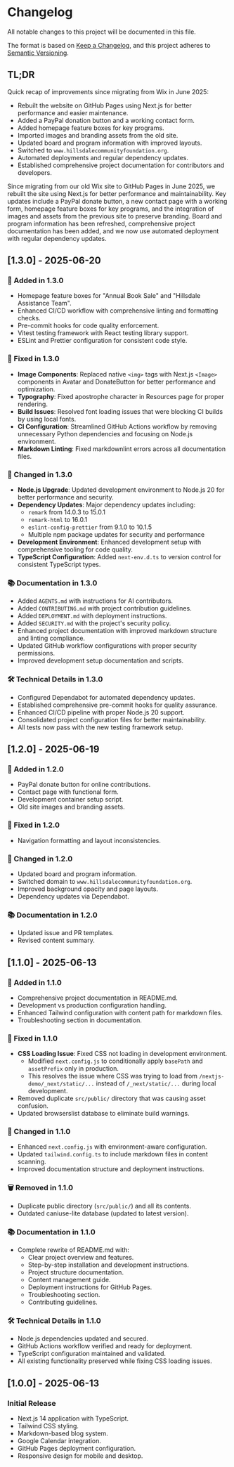 # Changelog

All notable changes to this project will be documented in this file.

The format is based on [Keep a Changelog](https://keepachangelog.com/en/1.0.0/),
and this project adheres to [Semantic Versioning](https://semver.org/spec/v2.0.0.html).

## TL;DR

Quick recap of improvements since migrating from Wix in June 2025:

- Rebuilt the website on GitHub Pages using Next.js for better performance and easier maintenance.
- Added a PayPal donation button and a working contact form.
- Added homepage feature boxes for key programs.
- Imported images and branding assets from the old site.
- Updated board and program information with improved layouts.
- Switched to `www.hillsdalecommunityfoundation.org`.
- Automated deployments and regular dependency updates.
- Established comprehensive project documentation for contributors and developers.

Since migrating from our old Wix site to GitHub Pages in June 2025, we rebuilt the site using Next.js for better performance and maintainability. Key updates include a PayPal donate button, a new contact page with a working form, homepage feature boxes for key programs, and the integration of images and assets from the previous site to preserve branding. Board and program information has been refreshed, comprehensive project documentation has been added, and we now use automated deployment with regular dependency updates.

## [1.3.0] - 2025-06-20

### 🚀 Added in 1.3.0

- Homepage feature boxes for "Annual Book Sale" and "Hillsdale Assistance Team".
- Enhanced CI/CD workflow with comprehensive linting and formatting checks.
- Pre-commit hooks for code quality enforcement.
- Vitest testing framework with React testing library support.
- ESLint and Prettier configuration for consistent code style.

### 🐛 Fixed in 1.3.0

- **Image Components**: Replaced native `<img>` tags with Next.js `<Image>` components in Avatar and DonateButton for better performance and optimization.
- **Typography**: Fixed apostrophe character in Resources page for proper rendering.
- **Build Issues**: Resolved font loading issues that were blocking CI builds by using local fonts.
- **CI Configuration**: Streamlined GitHub Actions workflow by removing unnecessary Python dependencies and focusing on Node.js environment.
- **Markdown Linting**: Fixed markdownlint errors across all documentation files.

### 🔧 Changed in 1.3.0

- **Node.js Upgrade**: Updated development environment to Node.js 20 for better performance and security.
- **Dependency Updates**: Major dependency updates including:
  - `remark` from 14.0.3 to 15.0.1
  - `remark-html` to 16.0.1
  - `eslint-config-prettier` from 9.1.0 to 10.1.5
  - Multiple npm package updates for security and performance
- **Development Environment**: Enhanced development setup with comprehensive tooling for code quality.
- **TypeScript Configuration**: Added `next-env.d.ts` to version control for consistent TypeScript types.

### 📚 Documentation in 1.3.0

- Added `AGENTS.md` with instructions for AI contributors.
- Added `CONTRIBUTING.md` with project contribution guidelines.
- Added `DEPLOYMENT.md` with deployment instructions.
- Added `SECURITY.md` with the project's security policy.
- Enhanced project documentation with improved markdown structure and linting compliance.
- Updated GitHub workflow configurations with proper security permissions.
- Improved development setup documentation and scripts.

### 🛠️ Technical Details in 1.3.0

- Configured Dependabot for automated dependency updates.
- Established comprehensive pre-commit hooks for quality assurance.
- Enhanced CI/CD pipeline with proper Node.js 20 support.
- Consolidated project configuration files for better maintainability.
- All tests now pass with the new testing framework setup.

## [1.2.0] - 2025-06-19

### 🚀 Added in 1.2.0

- PayPal donate button for online contributions.
- Contact page with functional form.
- Development container setup script.
- Old site images and branding assets.

### 🐛 Fixed in 1.2.0

- Navigation formatting and layout inconsistencies.

### 🔧 Changed in 1.2.0

- Updated board and program information.
- Switched domain to `www.hillsdalecommunityfoundation.org`.
- Improved background opacity and page layouts.
- Dependency updates via Dependabot.

### 📚 Documentation in 1.2.0

- Updated issue and PR templates.
- Revised content summary.

## [1.1.0] - 2025-06-13

### 🚀 Added in 1.1.0

- Comprehensive project documentation in README.md.
- Development vs production configuration handling.
- Enhanced Tailwind configuration with content path for markdown files.
- Troubleshooting section in documentation.

### 🐛 Fixed in 1.1.0

- **CSS Loading Issue**: Fixed CSS not loading in development environment.
  - Modified `next.config.js` to conditionally apply `basePath` and `assetPrefix` only in production.
  - This resolves the issue where CSS was trying to load from `/nextjs-demo/_next/static/...` instead of `/_next/static/...` during local development.
- Removed duplicate `src/public/` directory that was causing asset confusion.
- Updated browserslist database to eliminate build warnings.

### 🔧 Changed in 1.1.0

- Enhanced `next.config.js` with environment-aware configuration.
- Updated `tailwind.config.ts` to include markdown files in content scanning.
- Improved documentation structure and deployment instructions.

### 🗑️ Removed in 1.1.0

- Duplicate public directory (`src/public/`) and all its contents.
- Outdated caniuse-lite database (updated to latest version).

### 📚 Documentation in 1.1.0

- Complete rewrite of README.md with:
  - Clear project overview and features.
  - Step-by-step installation and development instructions.
  - Project structure documentation.
  - Content management guide.
  - Deployment instructions for GitHub Pages.
  - Troubleshooting section.
  - Contributing guidelines.

### 🛠️ Technical Details in 1.1.0

- Node.js dependencies updated and secured.
- GitHub Actions workflow verified and ready for deployment.
- TypeScript configuration maintained and validated.
- All existing functionality preserved while fixing CSS loading issues.

## [1.0.0] - 2025-06-13

### Initial Release

- Next.js 14 application with TypeScript.
- Tailwind CSS styling.
- Markdown-based blog system.
- Google Calendar integration.
- GitHub Pages deployment configuration.
- Responsive design for mobile and desktop.
